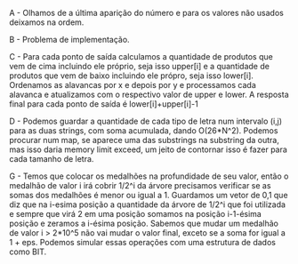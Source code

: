 A - Olhamos de a última aparição do número e para os valores não usados deixamos na ordem.

B - Problema de implementação.

C - Para cada ponto de saída calculamos a quantidade de produtos que vem de cima incluindo ele próprio, seja isso upper[i] e a quantidade de produtos que vem de baixo incluindo ele própro, seja isso lower[i]. Ordenamos as alavancas por x e depois por y e processamos cada alavanca e atualizamos com o respectivo valor de upper e lower. A resposta final para cada ponto de saída é lower[i]+upper[i]-1

D - Podemos guardar a quantidade de cada tipo de letra num intervalo (i,j) para as duas strings, com soma acumulada, dando O(26*N^2).
Podemos procurar num map, se aparece uma das substrings na substring da outra, mas isso daria memory limit exceed, um jeito de contornar isso é fazer para cada tamanho de letra.


G - Temos que colocar os medalhões na profundidade de seu valor, então o medalhão de valor i irá cobrir 1/2^i da árvore precisamos verificar se as somas dos medalhões é menor ou igual a 1. Guardamos um vetor de 0,1 que diz que na i-esima posição a quantidade da árvore de 1/2^i que foi utilizada e sempre que virá 2 em uma posição somamos na posição i-1-ésima posição e zeramos a i-ésima posição.  Sabemos que mudar um medalhão de valor i > 2*10^5 não vai mudar o valor final, exceto se a soma for igual a 1 + eps. Podemos simular essas operações com uma estrutura de dados como BIT.

